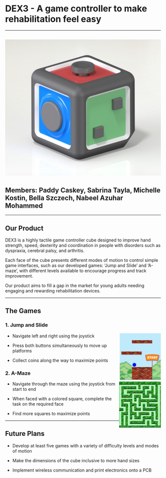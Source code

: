# DEX3 - A game controller to make rehabilitation feel easy  
---
![alt text](https://github.com/paddycaskey/H-CARD-Group/blob/main/Pictures%20for%20Github/cube.jpeg "Dexterity Cube")
---
## Members: Paddy Caskey, Sabrina Tayla, Michelle Kostin, Bella Szczech, Nabeel Azuhar Mohammed
---
## Our Product

DEX3 is a highly tactile game controller cube designed to improve hand strength, speed, dexterity and coordination in people with disorders such as dyspraxia, cerebral palsy, and arthritis. 

Each face of the cube presents different modes of motion to control simple game interfaces, such as our developed games: ‘Jump and Slide’ and ‘A-maze’, with different levels available to encourage progress and track improvement. 

Our product aims to fill a gap in the market for young adults needing engaging and rewarding rehabilitation devices.

---
## The Games

### 1. Jump and Slide

<img align="right" img height="150" src="https://github.com/paddycaskey/H-CARD-Group/blob/main/Pictures%20for%20Github/jumpgame.JPG" />

- Navigate left and right using the joystick


- Press both buttons simultaneously to move up platforms


- Collect coins along the way to maximize points


### 2. A-Maze

<img align="right" img height="150" src="https://github.com/paddycaskey/H-CARD-Group/blob/main/Pictures%20for%20Github/amaze.JPG" />

- Navigate through the maze using the joystick from start to end


- When faced with a colored square, complete the task on the required face


- Find more squares to maximize points


---
## Future Plans

- Develop at least five games with  a variety of difficulty levels and modes of motion

- Make the dimensions of the cube inclusive to more hand sizes

- Implement wireless communication and print electronics onto a PCB
